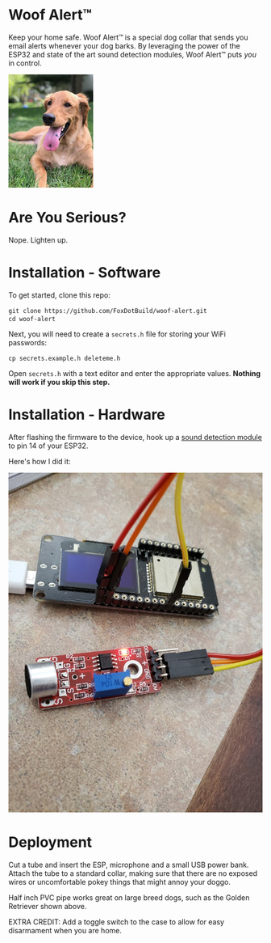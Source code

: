 # Woof Alert™

Keep your home safe. Woof Alert™ is a special dog collar that sends you email alerts whenever your dog barks. By leveraging the power of the ESP32 and state of the art sound detection modules, Woof Alert™ puts _you_ in control.

![](barry.jpg)

# Are You Serious?

Nope. Lighten up.

# Installation - Software

To get started, clone this repo:

````
git clone https://github.com/FoxDotBuild/woof-alert.git
cd woof-alert
````

Next, you will need to create a `secrets.h` file for storing your WiFi passwords:

```
cp secrets.example.h deleteme.h
```

Open `secrets.h` with a text editor and enter the appropriate values.
**Nothing will work if you skip this step.**

# Installation - Hardware

After flashing the firmware to the device, hook up a [sound detection module](https://www.amazon.com/Detection-Intelligent-Compatible-Atomic-Market/dp/B00TM7R21W) to pin 14 of your ESP32.

Here's how I did it:

![](wiring.jpg)

# Deployment

Cut a tube and insert the ESP, microphone and a small USB power bank. Attach the tube to a standard collar, making sure that there are no exposed wires or uncomfortable pokey things that might annoy your doggo.

Half inch PVC pipe works great on large breed dogs, such as the Golden Retriever shown above.

EXTRA CREDIT: Add a toggle switch to the case to allow for easy disarmament when you are home.
